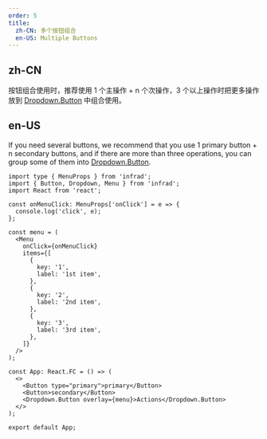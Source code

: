 ```yaml
---
order: 5
title:
  zh-CN: 多个按钮组合
  en-US: Multiple Buttons
---
```


## zh-CN

按钮组合使用时，推荐使用 1 个主操作 + n 个次操作，3 个以上操作时把更多操作放到 [Dropdown.Button](/components/dropdown/#components-dropdown-demo-dropdown-button) 中组合使用。

## en-US

If you need several buttons, we recommend that you use 1 primary button + n secondary buttons, and if there are more than three operations, you can group some of them into [Dropdown.Button](/components/dropdown/#components-dropdown-demo-dropdown-button).

```tsx
import type { MenuProps } from 'infrad';
import { Button, Dropdown, Menu } from 'infrad';
import React from 'react';

const onMenuClick: MenuProps['onClick'] = e => {
  console.log('click', e);
};

const menu = (
  <Menu
    onClick={onMenuClick}
    items={[
      {
        key: '1',
        label: '1st item',
      },
      {
        key: '2',
        label: '2nd item',
      },
      {
        key: '3',
        label: '3rd item',
      },
    ]}
  />
);

const App: React.FC = () => (
  <>
    <Button type="primary">primary</Button>
    <Button>secondary</Button>
    <Dropdown.Button overlay={menu}>Actions</Dropdown.Button>
  </>
);

export default App;
```
